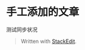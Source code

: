 # 手工添加的文章

测试同步状况

> Written with [StackEdit](https://stackedit.io/).
<!--stackedit_data:
eyJoaXN0b3J5IjpbLTEwNTA2ODY3MDldfQ==
-->